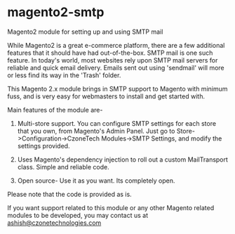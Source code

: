# magento2-smtp
Magento2 module for setting up and using SMTP mail

While Magento2 is a great e-commerce platform, there are a few additional features that it should have had out-of-the-box. 
SMTP mail is one such feature. In today's world, most websites rely upon SMTP mail servers for reliable and quick email delivery. Emails sent out using 'sendmail' will more or less find its way in the 'Trash' folder.

This Magento 2.x module brings in SMTP support to Magento with minimum fuss, and is very easy for webmasters to install and get started with.

Main features of the module are-

1. Multi-store support. You can configure SMTP settings for each store that you own, from Magento's Admin Panel. 
 Just go to Store->Configuration->CzoneTech Modules->SMTP Settings, and modify the settings provided.
 
2. Uses Magento's dependency injection to roll out a custom MailTransport class. Simple and reliable code.

3. Open source- Use it as you want. Its completely open.

Please note that the code is provided as is. 

If you want support related to this module or any other Magento related modules to be developed, you may contact us at
ashish@czonetechnologies.com
